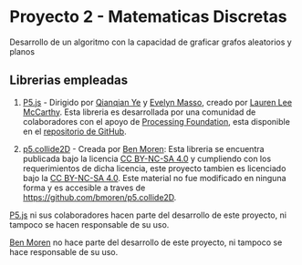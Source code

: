 # Proyecto 2 - Matematicas Discretas

Desarrollo de un algoritmo con la capacidad de graficar grafos aleatorios y planos

## Librerias empleadas

1. [P5.js](https://p5js.org/) - Dirigido por [Qianqian Ye](qianqian-ye.com) y [Evelyn Masso](www.outofambit.com), creado por [Lauren Lee McCarthy](https://lauren-mccarthy.com). Esta libreria es desarrollada por una comunidad de colaboradores con el apoyo de [Processing Foundation](https://processingfoundation.org), esta disponible en el [repositorio de GitHub](https://github.com/processing/p5.js?files=1).

2. [p5.collide2D](https://github.com/bmoren/p5.collide2D) - Creada por [Ben Moren](https://github.com/bmoren): Esta libreria se encuentra publicada bajo la licencia [CC BY-NC-SA 4.0](https://creativecommons.org/licenses/by-nc-sa/4.0/) y cumpliendo con los requerimientos de dicha licencia, este proyecto tambien es licenciado bajo la [CC BY-NC-SA 4.0](https://creativecommons.org/licenses/by-nc-sa/4.0/). Este material no fue modificado en ninguna forma y es accesible a traves de <https://github.com/bmoren/p5.collide2D>.

[P5.js](https://p5js.org/) ni sus colaboradores hacen parte del desarrollo de este proyecto, ni tampoco se hacen responsable de su uso.

[Ben Moren](https://github.com/bmoren) no hace parte del desarrollo de este proyecto, ni tampoco se hace responsable de su uso.
